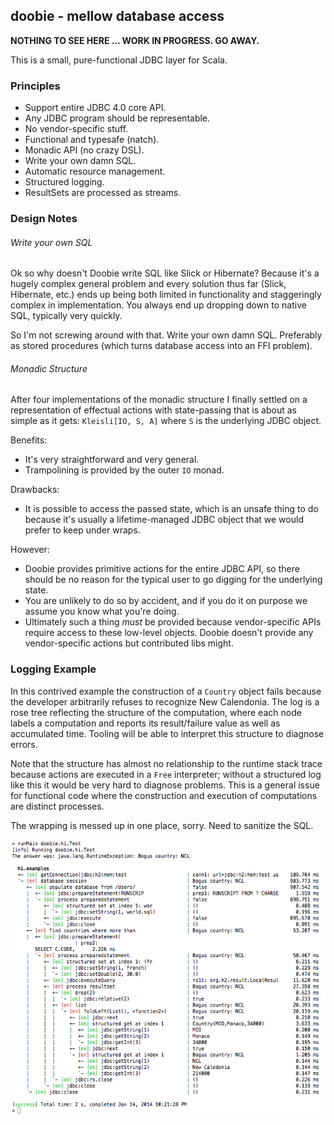 ## doobie - mellow database access

**NOTHING TO SEE HERE ... WORK IN PROGRESS. GO AWAY.**

This is a small, pure-functional JDBC layer for Scala.

### Principles

 - Support entire JDBC 4.0 core API.
 - Any JDBC program should be representable.
 - No vendor-specific stuff.
 - Functional and typesafe (natch).
 - Monadic API (no crazy DSL).
 - Write your own damn SQL.
 - Automatic resource management.
 - Structured logging.
 - ResultSets are processed as streams.

### Design Notes

###### Write your own SQL

Ok so why doesn't Doobie write SQL like Slick or Hibernate? Because it's a hugely complex general problem and every solution thus far (Slick, Hibernate, etc.) ends up being both limited in functionality and staggeringly complex in implementation. You always end up dropping down to native SQL, typically very quickly.

So I'm not screwing around with that. Write your own damn SQL. Preferably as stored procedures (which turns database access into an FFI problem).

###### Monadic Structure

After four implementations of the monadic structure I finally settled on a representation of effectual actions with state-passing that is about as simple as it gets: `Kleisli[IO, S, A]` where `S` is the underlying JDBC object.

Benefits:

 - It's very straightforward and very general.
 - Trampolining is provided by the outer `IO` monad.

Drawbacks:

 - It is possible to access the passed state, which is an unsafe thing to do because it's usually a lifetime-managed JDBC object that we would prefer to keep under wraps. 

However: 

  - Doobie provides primitive actions for the entire JDBC API, so there should be no reason for the typical user to go digging for the underlying state.
  - You are unlikely to do so by accident, and if you do it on purpose we assume you know what you're doing.
  - Ultimately such a thing *must* be provided because vendor-specific APIs require access to these low-level objects. Doobie doesn't provide any vendor-specific actions but contributed libs might.



### Logging Example

In this contrived example the construction of a `Country` object fails because the developer arbitrarily refuses to recognize New Calendonia. The log is a rose tree reflecting the structure of the computation, where each node labels a computation and reports its result/failure value as well as accumulated time. Tooling will be able to interpret this structure to diagnose errors. 

Note that the structure has almost no relationship to the runtime stack trace because actions are executed in a `Free` interpreter; without a structured log like this it would be very hard to diagnose problems. This is a general issue for functional code where the construction and execution of computations are distinct processes.

The wrapping is messed up in one place, sorry. Need to sanitize the SQL.

![DigitalKiwi made me do this](log.png)
